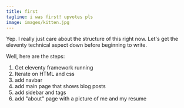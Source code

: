 ```yaml
---
title: first
tagline: i was first! upvotes pls
image: images/kitten.jpg
---
```


Yep. I really just care about the structure of this right now. Let's get the eleventy technical aspect down before beginning to write.

Well, here are the steps:

1. Get eleventy framework running
1. Iterate on HTML and css
1. add navbar
1. add main page that shows blog posts
1. add sidebar and tags
1. add "about" page with a picture of me and my resume